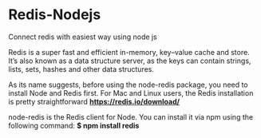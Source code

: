 # Redis-Nodejs
Connect redis with easiest way using node js


Redis is a super fast and efficient in-memory, key–value cache and store. 
It’s also known as a data structure server, as the keys can contain strings, lists, sets, hashes and other data structures.

As its name suggests, before using the node-redis package, you need to install Node and Redis first.
For Mac and Linux users, the Redis installation is pretty straightforward
<b>https://redis.io/download/</b>

node-redis is the Redis client for Node. You can install it via npm using the following command:
<b>$ npm install redis</b>
